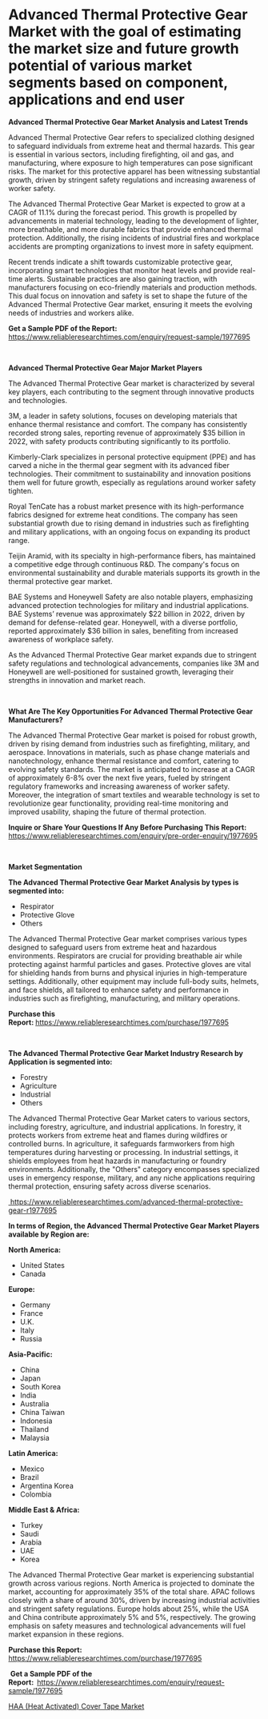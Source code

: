 <p><h1>Advanced Thermal Protective Gear Market with the goal of estimating the market size and future growth potential of various market segments based on component, applications and end user</h1></p><p><strong>Advanced Thermal Protective Gear Market Analysis and Latest Trends</strong></p>
<p><p>Advanced Thermal Protective Gear refers to specialized clothing designed to safeguard individuals from extreme heat and thermal hazards. This gear is essential in various sectors, including firefighting, oil and gas, and manufacturing, where exposure to high temperatures can pose significant risks. The market for this protective apparel has been witnessing substantial growth, driven by stringent safety regulations and increasing awareness of worker safety.</p><p>The Advanced Thermal Protective Gear Market is expected to grow at a CAGR of 11.1% during the forecast period. This growth is propelled by advancements in material technology, leading to the development of lighter, more breathable, and more durable fabrics that provide enhanced thermal protection. Additionally, the rising incidents of industrial fires and workplace accidents are prompting organizations to invest more in safety equipment. </p><p>Recent trends indicate a shift towards customizable protective gear, incorporating smart technologies that monitor heat levels and provide real-time alerts. Sustainable practices are also gaining traction, with manufacturers focusing on eco-friendly materials and production methods. This dual focus on innovation and safety is set to shape the future of the Advanced Thermal Protective Gear market, ensuring it meets the evolving needs of industries and workers alike.</p></p>
<p><strong>Get a Sample PDF of the Report:&nbsp;</strong> <a href="https://www.reliableresearchtimes.com/enquiry/request-sample/1977695?utm_campaign=2123&utm_medium=2&utm_source=Github&utm_content=ia&utm_term=10022025&utm_id=advanced-thermal-protective-gear">https://www.reliableresearchtimes.com/enquiry/request-sample/1977695</a></p>
<p>&nbsp;</p>
<p><strong>Advanced Thermal Protective Gear Major Market Players</strong></p>
<p><p>The Advanced Thermal Protective Gear market is characterized by several key players, each contributing to the segment through innovative products and technologies.</p><p>3M, a leader in safety solutions, focuses on developing materials that enhance thermal resistance and comfort. The company has consistently recorded strong sales, reporting revenue of approximately $35 billion in 2022, with safety products contributing significantly to its portfolio. </p><p>Kimberly-Clark specializes in personal protective equipment (PPE) and has carved a niche in the thermal gear segment with its advanced fiber technologies. Their commitment to sustainability and innovation positions them well for future growth, especially as regulations around worker safety tighten.</p><p>Royal TenCate has a robust market presence with its high-performance fabrics designed for extreme heat conditions. The company has seen substantial growth due to rising demand in industries such as firefighting and military applications, with an ongoing focus on expanding its product range.</p><p>Teijin Aramid, with its specialty in high-performance fibers, has maintained a competitive edge through continuous R&D. The company's focus on environmental sustainability and durable materials supports its growth in the thermal protective gear market.</p><p>BAE Systems and Honeywell Safety are also notable players, emphasizing advanced protection technologies for military and industrial applications. BAE Systems’ revenue was approximately $22 billion in 2022, driven by demand for defense-related gear. Honeywell, with a diverse portfolio, reported approximately $36 billion in sales, benefiting from increased awareness of workplace safety.</p><p>As the Advanced Thermal Protective Gear market expands due to stringent safety regulations and technological advancements, companies like 3M and Honeywell are well-positioned for sustained growth, leveraging their strengths in innovation and market reach.</p></p>
<p>&nbsp;</p>
<p><strong>What Are The Key Opportunities For Advanced Thermal Protective Gear Manufacturers?</strong></p>
<p><p>The Advanced Thermal Protective Gear market is poised for robust growth, driven by rising demand from industries such as firefighting, military, and aerospace. Innovations in materials, such as phase change materials and nanotechnology, enhance thermal resistance and comfort, catering to evolving safety standards. The market is anticipated to increase at a CAGR of approximately 6-8% over the next five years, fueled by stringent regulatory frameworks and increasing awareness of worker safety. Moreover, the integration of smart textiles and wearable technology is set to revolutionize gear functionality, providing real-time monitoring and improved usability, shaping the future of thermal protection.</p></p>
<p><strong>Inquire or Share Your Questions If Any Before Purchasing This Report:</strong> <a href="https://www.reliableresearchtimes.com/enquiry/pre-order-enquiry/1977695?utm_campaign=2123&utm_medium=2&utm_source=Github&utm_content=ia&utm_term=10022025&utm_id=advanced-thermal-protective-gear">https://www.reliableresearchtimes.com/enquiry/pre-order-enquiry/1977695</a></p>
<p>&nbsp;</p>
<p><strong>Market Segmentation</strong></p>
<p><strong>The Advanced Thermal Protective Gear Market Analysis by types is segmented into:</strong></p>
<p><ul><li>Respirator</li><li>Protective Glove</li><li>Others</li></ul></p>
<p><p>The Advanced Thermal Protective Gear market comprises various types designed to safeguard users from extreme heat and hazardous environments. Respirators are crucial for providing breathable air while protecting against harmful particles and gases. Protective gloves are vital for shielding hands from burns and physical injuries in high-temperature settings. Additionally, other equipment may include full-body suits, helmets, and face shields, all tailored to enhance safety and performance in industries such as firefighting, manufacturing, and military operations.</p></p>
<p><strong>Purchase this Report:&nbsp;</strong><a href="https://www.reliableresearchtimes.com/purchase/1977695?utm_campaign=2123&utm_medium=2&utm_source=Github&utm_content=ia&utm_term=10022025&utm_id=advanced-thermal-protective-gear">https://www.reliableresearchtimes.com/purchase/1977695</a></p>
<p>&nbsp;</p>
<p><strong>The Advanced Thermal Protective Gear Market Industry Research by Application is segmented into:</strong></p>
<p><ul><li>Forestry</li><li>Agriculture</li><li>Industrial</li><li>Others</li></ul></p>
<p><p>The Advanced Thermal Protective Gear Market caters to various sectors, including forestry, agriculture, and industrial applications. In forestry, it protects workers from extreme heat and flames during wildfires or controlled burns. In agriculture, it safeguards farmworkers from high temperatures during harvesting or processing. In industrial settings, it shields employees from heat hazards in manufacturing or foundry environments. Additionally, the "Others" category encompasses specialized uses in emergency response, military, and any niche applications requiring thermal protection, ensuring safety across diverse scenarios.</p></p>
<p><a href="https://www.reliableresearchtimes.com/advanced-thermal-protective-gear-r1977695?utm_campaign=2123&utm_medium=2&utm_source=Github&utm_content=ia&utm_term=10022025&utm_id=advanced-thermal-protective-gear">&nbsp;https://www.reliableresearchtimes.com/advanced-thermal-protective-gear-r1977695</a></p>
<p><strong>In terms of Region, the Advanced Thermal Protective Gear Market Players available by Region are:</strong></p>
<p>
    <p> <strong> North America: </strong>
        <ul>
            <li>United States</li>
            <li>Canada</li>
        </ul>
        </p> 
    <p> <strong> Europe: </strong>
        <ul>
            <li>Germany</li>
            <li>France</li>
            <li>U.K.</li>
            <li>Italy</li>
            <li>Russia</li>
        </ul>
        </p> 
    <p> <strong> Asia-Pacific: </strong>
        <ul>
            <li>China</li>
            <li>Japan</li>
            <li>South Korea</li>
            <li>India</li>
            <li>Australia</li>
            <li>China Taiwan</li>
            <li>Indonesia</li>
            <li>Thailand</li>
            <li>Malaysia</li>
        </ul>
        </p> 
    <p> <strong> Latin America: </strong>
        <ul>
            <li>Mexico</li>
            <li>Brazil</li>
            <li>Argentina Korea</li>
            <li>Colombia</li>
        </ul>
        </p> 
    <p> <strong> Middle East & Africa: </strong>
        <ul>
            <li>Turkey</li>
            <li>Saudi</li>
            <li>Arabia</li>
            <li>UAE</li>
            <li>Korea</li>
        </ul>
    </p>
    </p>
<p><p>The Advanced Thermal Protective Gear market is experiencing substantial growth across various regions. North America is projected to dominate the market, accounting for approximately 35% of the total share. APAC follows closely with a share of around 30%, driven by increasing industrial activities and stringent safety regulations. Europe holds about 25%, while the USA and China contribute approximately 5% and 5%, respectively. The growing emphasis on safety measures and technological advancements will fuel market expansion in these regions.</p></p>
<p><strong>Purchase this Report: </strong><a href="https://www.reliableresearchtimes.com/purchase/1977695?utm_campaign=2123&utm_medium=2&utm_source=Github&utm_content=ia&utm_term=10022025&utm_id=advanced-thermal-protective-gear">https://www.reliableresearchtimes.com/purchase/1977695</a></p>
<p>&nbsp;<strong>Get a Sample PDF of the Report:&nbsp;&nbsp;</strong><a href="https://www.reliableresearchtimes.com/enquiry/request-sample/1977695?utm_campaign=2123&utm_medium=2&utm_source=Github&utm_content=ia&utm_term=10022025&utm_id=advanced-thermal-protective-gear">https://www.reliableresearchtimes.com/enquiry/request-sample/1977695</a></p>
<p><strong></strong></p>
<p><p><a href="https://github.com/mcfred89/Market-Research-Report-List-1/blob/main/haa-heat-activated-cover-tape-market.md?utm_campaign=2123&utm_medium=2&utm_source=Github&utm_content=ia&utm_term=10022025&utm_id=advanced-thermal-protective-gear">HAA (Heat Activated) Cover Tape Market</a></p></p>